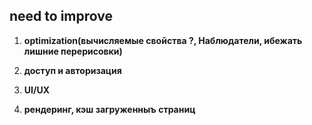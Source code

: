 
## **need to improve**

1. **optimization(вычисляемые свойства ?, Наблюдатели, ибежать лишние перерисовки)**  

2. **доступ и авторизация**  

3. **UI/UX**  

4. **рендеринг, кэш загруженныъ страниц**  
